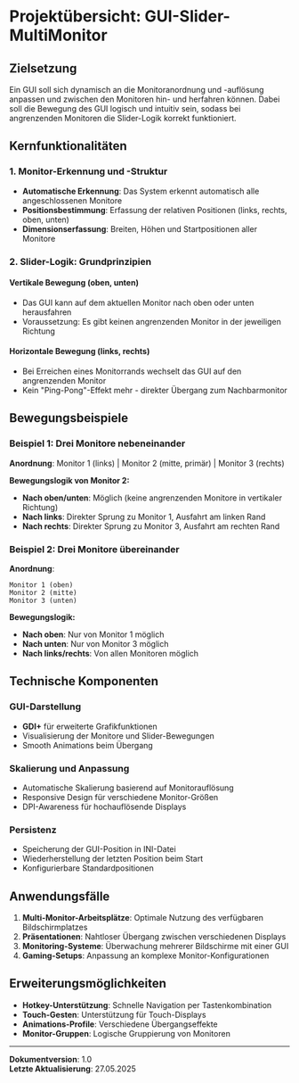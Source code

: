 # Projektübersicht: GUI-Slider-MultiMonitor

## Zielsetzung

Ein GUI soll sich dynamisch an die Monitoranordnung und -auflösung anpassen und zwischen den Monitoren hin- und herfahren können. Dabei soll die Bewegung des GUI logisch und intuitiv sein, sodass bei angrenzenden Monitoren die Slider-Logik korrekt funktioniert.

## Kernfunktionalitäten

### 1. Monitor-Erkennung und -Struktur

- **Automatische Erkennung**: Das System erkennt automatisch alle angeschlossenen Monitore
- **Positionsbestimmung**: Erfassung der relativen Positionen (links, rechts, oben, unten)
- **Dimensionserfassung**: Breiten, Höhen und Startpositionen aller Monitore

### 2. Slider-Logik: Grundprinzipien

#### Vertikale Bewegung (oben, unten)
- Das GUI kann auf dem aktuellen Monitor nach oben oder unten herausfahren
- Voraussetzung: Es gibt keinen angrenzenden Monitor in der jeweiligen Richtung

#### Horizontale Bewegung (links, rechts)
- Bei Erreichen eines Monitorrands wechselt das GUI auf den angrenzenden Monitor
- Kein "Ping-Pong"-Effekt mehr - direkter Übergang zum Nachbarmonitor

## Bewegungsbeispiele

### Beispiel 1: Drei Monitore nebeneinander
**Anordnung**: Monitor 1 (links) | Monitor 2 (mitte, primär) | Monitor 3 (rechts)

**Bewegungslogik von Monitor 2:**
- **Nach oben/unten**: Möglich (keine angrenzenden Monitore in vertikaler Richtung)
- **Nach links**: Direkter Sprung zu Monitor 1, Ausfahrt am linken Rand
- **Nach rechts**: Direkter Sprung zu Monitor 3, Ausfahrt am rechten Rand

### Beispiel 2: Drei Monitore übereinander
**Anordnung**: 
```
Monitor 1 (oben)
Monitor 2 (mitte)
Monitor 3 (unten)
```

**Bewegungslogik:**
- **Nach oben**: Nur von Monitor 1 möglich
- **Nach unten**: Nur von Monitor 3 möglich
- **Nach links/rechts**: Von allen Monitoren möglich

## Technische Komponenten

### GUI-Darstellung
- **GDI+** für erweiterte Grafikfunktionen
- Visualisierung der Monitore und Slider-Bewegungen
- Smooth Animations beim Übergang

### Skalierung und Anpassung
- Automatische Skalierung basierend auf Monitorauflösung
- Responsive Design für verschiedene Monitor-Größen
- DPI-Awareness für hochauflösende Displays

### Persistenz
- Speicherung der GUI-Position in INI-Datei
- Wiederherstellung der letzten Position beim Start
- Konfigurierbare Standardpositionen

## Anwendungsfälle

1. **Multi-Monitor-Arbeitsplätze**: Optimale Nutzung des verfügbaren Bildschirmplatzes
2. **Präsentationen**: Nahtloser Übergang zwischen verschiedenen Displays
3. **Monitoring-Systeme**: Überwachung mehrerer Bildschirme mit einer GUI
4. **Gaming-Setups**: Anpassung an komplexe Monitor-Konfigurationen

## Erweiterungsmöglichkeiten

- **Hotkey-Unterstützung**: Schnelle Navigation per Tastenkombination
- **Touch-Gesten**: Unterstützung für Touch-Displays
- **Animations-Profile**: Verschiedene Übergangseffekte
- **Monitor-Gruppen**: Logische Gruppierung von Monitoren

---

**Dokumentversion**: 1.0  
**Letzte Aktualisierung**: 27.05.2025
